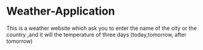 # Weather-Application
This is a weather website which ask you to enter the name of the city or the country ,and it will  the temperature  of three days (today,tomorrow, after tomorrow)
